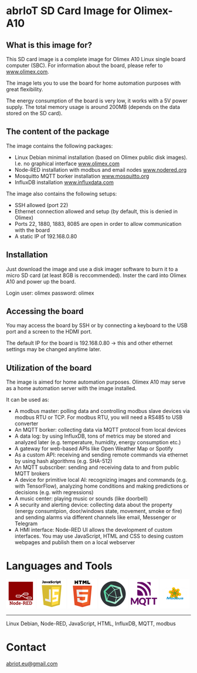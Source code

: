 <h1>abrIoT SD Card Image for Olimex-A10</h1>

<h2>What is this image for?</h2>

This SD card image is a complete image for Olimex A10 Linux single board computer (SBC). For information about the board, please refer to www.olimex.com.

The image lets you to use the board for home automation purposes with great flexibility.

The energy consumption of the board is very low, it works with a 5V power supply. The total memory usage is around 200MB (depends on the data stored on the SD card).

<h2>The content of the package</h2>

The image contains the following packages:
- Linux Debian minimal installation (based on Olimex public disk images). I.e. no graphical interface www.olimex.com
- Node-RED installation with modbus and email nodes www.nodered.org
- Mosquitto MQTT borker installation www.mosquitto.org
- InfluxDB installation www.influxdata.com

The image also contains the following setups:
- SSH allowed (port 22)
- Ethernet connection allowed and setup (by default, this is denied in Olimex)
- Ports 22, 1880, 1883, 8085 are open in order to allow communication with the board
- A static IP of 192.168.0.80

<h2>Installation</h2>

Just download the image and use a disk imager software to burn it to a micro SD card (at least 8GB is reccommended). Inster the card into Olimex A10 and power up the board.

Login
user: olimex
password: olimex

<h2>Accessing the board</h2>

You may access the board by SSH or by connecting a keyboard to the USB port and a screen to the HDMI port.

The default IP for the board is 192.168.0.80 -> this and other ethernet settings may be changed anytime later.

<h2>Utilization of the board</h2>

The image is aimed for home automation purposes. Olimex A10 may serve as a home automation server with the image installed.

It can be used as:
- A modbus master: polling data and controlling modbus slave devices via modbus RTU or TCP. For modbus RTU, you will need a RS485 to USB converter
- An MQTT borker: collecting data via MQTT protocol from local devices
- A data log: by using InfluxDB, tons of metrics may be stored and analyzed later (e.g. temperature, humidity, energy consumption etc.)
- A gateway for web-based APIs like Open Weather Map or Spotify
- As a custom API: receiving and sending remote commands via ethernet by using hash algorithms (e.g. SHA-512)
- An MQTT subscriber: sending and receiving data to and from public MQTT brokers
- A device for primitive local AI: recognizing images and commands (e.g. with TensorFlow), analyzing home conditions and making predictions or decisions (e.g. with regressions)
- A music center: playing music or sounds (like doorbell)
- A security and alerting device: collecting data about the property (energy consumtpion, door/windows state, movement, smoke or fire) and sending alarms via different channels like email, Messenger or Telegram
- A HMI interface: Node-RED UI allows the development of custom interfaces. You may use JavaScript, HTML and CSS to desing custom webpages and publish them on a local webserver

<h1>Languages and Tools</h1>

<div>
  <a href="https://www.debian.org" target="_blank" img src="https://github.com/abrIoTeu/abrIoTeu/blob/main/Debian.png" height="80px" width="80px">
  <img src="https://github.com/abrIoTeu/abrIoTeu/blob/main/NodeRED.png" height="80px" width="80px"></a>
  <img src="https://github.com/abrIoTeu/abrIoTeu/blob/main/JavaScript.png" height="80px" width="80px">
  <img src="https://github.com/abrIoTeu/abrIoTeu/blob/main/HTML.png" height="80px" width="80px">
  <a href="https://www.influxdata.com" target="_blank"><img src="https://github.com/abrIoTeu/abrIoTeu/blob/main/InfluxDB.png" height="80px" width="80px"></a>
  <img src="https://github.com/abrIoTeu/abrIoTeu/blob/main/MQTT.png" height="80px" width="80px">
  <img src="https://github.com/abrIoTeu/abrIoTeu/blob/main/modbus.png" height="80px" width="80px">
</div>

---

Linux Debian, Node-RED, JavaScript, HTML, InfluxDB, MQTT, modbus

<h1>Contact</h1>

<a href="mailto:abriot.eu@gmail.com" target="_blank">abriot.eu@gmail.com</a>
